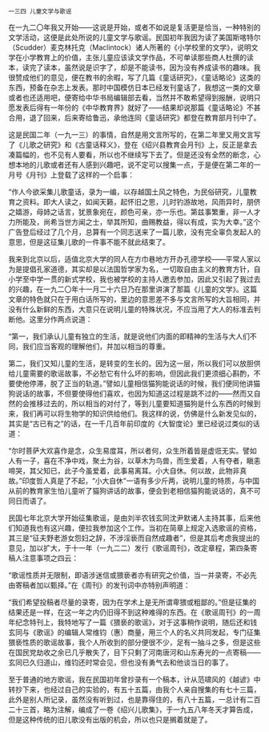     一三四 儿童文学与歌谣 

   在一九二〇年我又开始——这说是开始，或者不如说是复活更是恰当，一种特别的文学活动，这便是此处所说的儿童文学与歌谣。民国初年我因为读了美国斯喀特尔（Scudder）麦克林托克（Maclintock）诸人所著的《小学校里的文学》，说明文学在小学教育上的价值，主张儿童应该读文学作品，不可单读那些商人杜撰的读本，读完了读本，虽然说是识字了，却是不能读书，因为没有养成读书的趣味。我很赞成他们的意见，便在教书的余暇，写了几篇《童话研究》，《童话略论》这类的东西，预备在杂志上发表。那时中国模仿日本已经发刊童话了，我想这一类的文章或者也还适用吧，便寄给中华书局编辑部去看，当然并不敢希望得到报酬，说明只愿发表后得有一年份的《中华教育界》就好了——结果却说那篇《童话略论》不甚合用，退了回来，后来寄给鲁迅，承他连同《童话研究》都登在教育部月刊中了。

   这是民国二年（一九一三）的事情，自然是用文言所写的，在第二年里又用文言写了《儿歌之研究》和《古童话释义》，登在《绍兴县教育会月刊》上，反正是拿去凑篇幅的，也不见有人要看，所以也不继续写下去了。但是还没有全然的断念，心想本地的儿歌或者还有人感到兴趣吧，说不定可以搜集一点，于是便在第二年的一月号《月刊》上登载了这样的一个启事：

   “作人今欲采集儿歌童话，录为一编，以存越国土风之特色，为民俗研究，儿童教育之资料。即大人读之，如闻天籁，起怀旧之思，儿时钓游故地，风雨异时，朋侪之嬉游，母姉之话言，犹景象宛在，颜色可亲，亦一乐也。第兹事繁重，非一人才力所能及，尚希当世方闻之士，举其所知，曲赐教益，得以有成，实为大幸。”这个广告登后经过了几个月，总算有一个同志送来了一篇儿歌，没有完全辜负发起人的意思，但是这征集儿歌的一件事不能不就此结束了。

   我来到北京以后，适值北京大学的同人在方巾巷地方开办孔德学校——平常人家以为是提倡孔家道德，其实却是以法国哲学家为名，一切取自由主义的教育方针，自小学至中学一贯的新式学校，我也被学校的主持人邀去参加，因此又引起了我过去的兴趣，在一九二〇年十一月二十六日乃在那里讲演了那篇《儿童的文学》。这篇文章的特色就只在于用白话所写的，里边的意思差不多与文言所写的大旨相同，并没有什么新鲜的东西，大意只在说明儿童的特殊状况，不应当用了大人的标准去判断他。这里分作两点说道：

   “第一，我们承认儿童有独立的生活，就是说他们内面的即精神的生活与大人们不同，我们应当客观的理解他们，并加以相当的尊重。

   第二，我们又知儿童的生活，是转变的生长的。因为这一层，所以我们可以放胆供给儿童需要的歌谣故事，不必愁它有什么坏的影响，但因此我们更须细心斟酌，不要使他停滞，脱了正当的轨道。”譬如儿童相信猫狗能说话的时候，我们便同他讲猫狗说话的故事，不但要使得他们喜欢，也因为知道这过程是跳不过的——然而又自然的会推移过去的，所以相当的对付了，等到儿童要知道猫狗是什么东西的时候到来，我们再可以将生物学的知识供给他们。我这样的说，仿佛是什么新发见似的，其实是“古已有之”的话，在一千几百年前印度的《大智度论》里已经说过类似的话道：

   “尔时菩萨大欢喜作是念，众生易度耳，所以者何，众生所着皆是虚诳无实。譬如人有一子，喜在不净中戏，聚土为谷，以草木为鸟兽，而生爱着，人有夺者，瞋恚啼哭，其父知已，此子今虽爱着，此事易离耳。小大自休。何以故，此物非真故。”印度哲人真是了不起，“小大自休”一语有多少斤两，说明儿童的特质，与中国从前的教育家生怕儿童听了猫狗讲话的故事，便会到老相信猫狗能说话的，真不可同日而语了。

   民国七年北京大学开始征集歌谣，是由刘半农钱玄同沈尹默诸人主持其事，后来他们知道我也有这兴趣，便拉我参加这个工作。当初在简章上规定入选歌谣的资格，其三是“征夫野老游女怨妇之辞，不涉淫亵而自然成趣者”，但是其后考虑我提出的意见，加以扩大，于十一年（一九二二）发行《歌谣周刊》，改定章程，第四条寄稿人注意事项之四云：

   “歌谣性质并无限制，即语涉迷信或猥亵者亦有研究之价值，当一并录寄，不必先由寄稿者加以甄择。”在《周刊》的发刊词中亦特别声明道：

   “我们希望投稿者尽量的录寄，因为在学术上是无所谓卑猥或粗鄙的。”但是征集的结果还是一样，在这一年之内仍旧得不到这种难得的东西。在《歌谣周刊》的一周年纪念特刊上，我特地写了一篇《猥亵的歌谣》，对于这事稍作说明，随后还和钱玄同与《歌谣》的编辑人常维钧（惠）商量，用三个人的名义共同发起，专门征集猥亵性质的歌谣故事，我个人所收到的部分便很不少，足有一抽斗之多，但是这些在国民党劫收之余已几乎散失了，目下只剩了河南唐河和山东寿光的一点寄稿——玄同已久归道山，维钧还时常会见，但也没有勇气去和他谈当日的事了。

   至于普通的地方歌谣，我在民国初年曾抄录有一个稿本，计从范啸风的《越谚》中转抄下来，也经过自己的实验的，有五十五篇，由我个人亲自搜集的有七十三篇，此外是别人所记录，虽然没有听到过，也是靠得住的，有八十五篇，一总计有二百二十三首，略为注解，编成了一卷《绍兴儿歌集》，于一九五八年冬天才算告成，但是这种传统的旧儿歌没有出版的机会，所以也只是搁着就是了。

